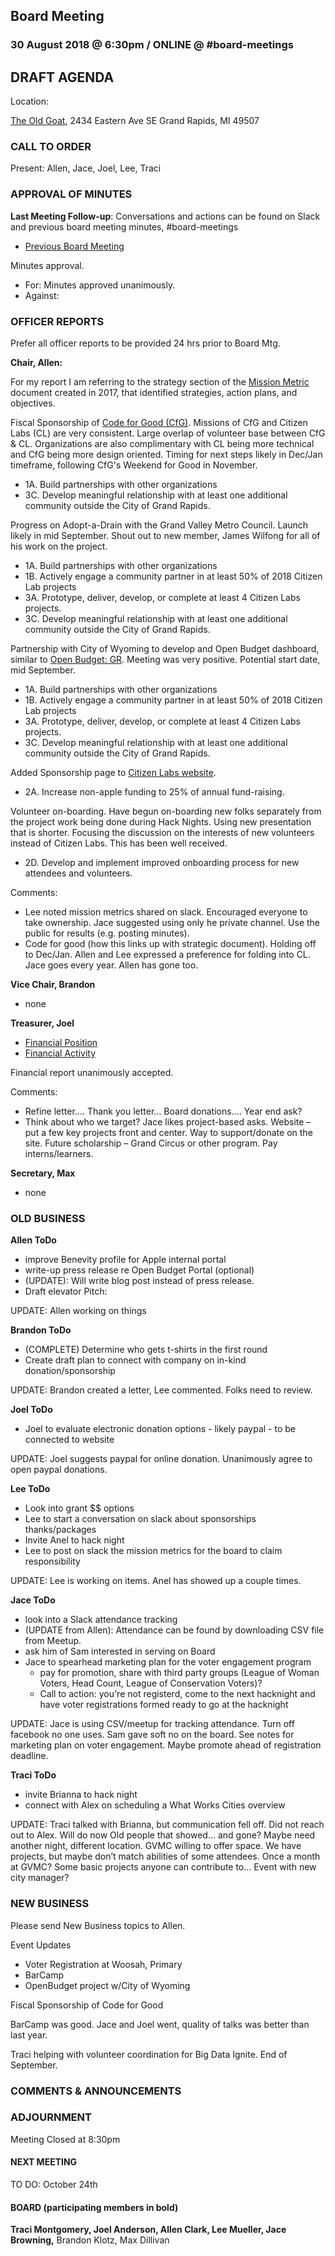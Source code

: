 ## Board Meeting
### 30 August 2018 @ 6:30pm / ONLINE @ #board-meetings

## DRAFT AGENDA

Location:

[The Old Goat](https://oldgoatgr.com/),
2434 Eastern Ave SE
Grand Rapids, MI 49507

### CALL TO ORDER
Present: Allen, Jace, Joel, Lee, Traci

### APPROVAL OF MINUTES
**Last Meeting Follow-up**: Conversations and actions can be found on Slack and previous board meeting minutes, #board-meetings
 - [Previous Board Meeting](https://github.com/citizenlabsgr/community/blob/master/governance/bd_minutes/2018-05-07.md)

Minutes approval.
- For: Minutes approved unanimously.
- Against:


### OFFICER REPORTS
Prefer all officer reports to be provided 24 hrs prior to Board Mtg.

**Chair, Allen:**

For my report I am referring to the strategy section of the [Mission Metric](https://docs.google.com/spreadsheets/d/1Tzme6WZeo0oJ-iRoUB4Pr8DhoMGiBHZNyeV0Pr0l98I/edit#gid=1234716011) document created in 2017, that identified strategies, action plans, and objectives.

Fiscal Sponsorship of [Code for Good (CfG)](https://codeforgoodwm.org). Missions of CfG and Citizen Labs (CL) are very consistent. Large overlap of volunteer base between CfG & CL. Organizations are also complimentary with CL being more technical and CfG being more design oriented. Timing for next steps likely in Dec/Jan timeframe, following CfG's Weekend for Good in November.
 - 1A. Build partnerships with other organizations
 - 3C. Develop meaningful relationship with at least one additional community outside the City of Grand Rapids.

Progress on Adopt-a-Drain with the Grand Valley Metro Council. Launch likely in mid September. Shout out to new member, James Wilfong for all of his work on the project.
 - 1A. Build partnerships with other organizations
 - 1B. Actively engage a community partner in at least 50% of 2018 Citizen Lab projects
 - 3A. Prototype, deliver, develop, or complete at least 4 Citizen Labs projects.			
 - 3C. Develop meaningful relationship with at least one additional community outside the City of Grand Rapids.

Partnership with City of Wyoming to develop and Open Budget dashboard, similar to [Open Budget: GR](https://grbudget.citizenlabs.org). Meeting was very positive. Potential start date, mid September.
- 1A. Build partnerships with other organizations
- 1B. Actively engage a community partner in at least 50% of 2018 Citizen Lab projects
- 3A. Prototype, deliver, develop, or complete at least 4 Citizen Labs projects.			
- 3C. Develop meaningful relationship with at least one additional community outside the City of Grand Rapids.

Added Sponsorship page to [Citizen Labs website](https://citizenlabs.org/about/sponsors/).
- 2A. Increase non-apple funding to 25% of annual fund-raising.

Volunteer on-boarding. Have begun on-boarding new folks separately from the project work being done during Hack Nights. Using new presentation that is shorter. Focusing the discussion on the interests of new volunteers instead of Citizen Labs. This has been well received.
- 2D. Develop and implement improved onboarding process for new attendees and volunteers. 			

Comments:
- Lee noted mission metrics shared on slack. Encouraged everyone to take ownership. Jace suggested using only he private channel. Use the public for results (e.g. posting minutes).
- Code for good (how this links up with strategic document). Holding off to Dec/Jan. Allen and Lee expressed a preference for folding into CL. Jace goes every year. Allen has gone too.


**Vice Chair, Brandon**
- none

**Treasurer, Joel**

- [Financial Position](https://drive.google.com/open?id=1E07znW0ZEy9pqPqVsPJhvxPLSLU_t2BD)
- [Financial Activity](https://drive.google.com/open?id=1ZZxzjc-4mzmUKVxXLuaK9hG8_NtqUDFH)

Financial report unanimously accepted.

Comments:
- Refine letter…. Thank you letter… Board donations…. Year end ask?
- Think about who we target? Jace likes project-based asks. Website – put a few key projects front and center. Way to support/donate on the site. Future scholarship – Grand Circus or other program. Pay interns/learners.

**Secretary, Max**
- none

### OLD BUSINESS

**Allen ToDo**

- improve Benevity profile for Apple internal portal
- write-up press release re Open Budget Portal (optional)
 - (UPDATE): Will write blog post instead of press release.
- Draft elevator Pitch:

UPDATE: Allen working on things

**Brandon ToDo**
- (COMPLETE) Determine who gets t-shirts in the first round
- Create draft plan to connect with company on in-kind donation/sponsorship

UPDATE: Brandon created a letter, Lee commented. Folks need to review.

**Joel ToDo**
- Joel to evaluate electronic donation options - likely paypal - to be connected to website

UPDATE: Joel suggests paypal for online donation. Unanimously agree to open paypal donations.

**Lee ToDo**
- Look into grant $$ options
- Lee to start a conversation on slack about sponsorships thanks/packages
- Invite Anel to hack night
- Lee to post on slack the mission metrics for the board to claim responsibility

UPDATE: Lee is working on items. Anel has showed up a couple times.

**Jace ToDo**
- look into a Slack attendance tracking
 - (UPDATE from Allen): Attendance can be found by downloading CSV file from Meetup.
- ask him of Sam interested in serving on Board
- Jace to spearhead marketing plan for the voter engagement program
  - pay for promotion, share with third party groups (League of Woman Voters, Head Count, League of Conservation Voters)?
  - Call to action: you're not registerd, come to the next hacknight and have voter registrations formed ready to go at the hacknight

UPDATE: Jace is using CSV/meetup for tracking attendance. Turn off facebook no one uses. Sam gave soft no on the board. See notes for marketing plan on voter engagement. Maybe promote ahead of registration deadline.

**Traci ToDo**
- invite Brianna to hack night
- connect with Alex on scheduling a What Works Cities overview

UPDATE: Traci talked with Brianna, but communication fell off. Did not reach out to Alex. Will do now
Old people that showed… and gone? Maybe need another night, different location. GVMC willing to offer space. We have projects, but maybe don’t match abilities of some attendees. Once a month at GVMC? Some basic projects anyone can contribute to… Event with new city manager?


### NEW BUSINESS
Please send New Business topics to Allen.

Event Updates
- Voter Registration at Woosah, Primary
- BarCamp
- OpenBudget project w/City of Wyoming

Fiscal Sponsorship of Code for Good

BarCamp was good. Jace and Joel went, quality of talks was better than last year.

Traci helping with volunteer coordination for Big Data Ignite. End of September.


### COMMENTS & ANNOUNCEMENTS

### ADJOURNMENT

Meeting Closed at 8:30pm

#### NEXT MEETING

TO DO: October 24th

#### BOARD (participating members in bold)

**Traci Montgomery, Joel Anderson, Allen Clark, Lee Mueller, Jace Browning,** Brandon Klotz, Max Dillivan

